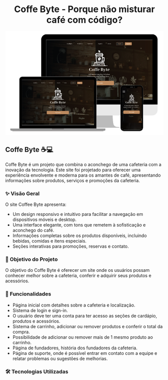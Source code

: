<h1 align="center"> Coffe Byte - Porque não misturar café com código?</h1>

<div align="center">
  <img alt="Demonstração" src="coffe-byte-telas.png" />
</div>

<h2>Coffe Byte ☕💻</h2>
<p> Coffe Byte é um projeto que combina o aconchego de uma cafeteria com a inovação da tecnologia. Este site foi projetado para oferecer uma experiência envolvente e moderna para os amantes de café, apresentando informações sobre produtos, serviços e promoções da cafeteria.</p> 

<h3>✨ Visão Geral</h3>
<p>O site Coffee Byte apresenta:</p>

<ul>
    <li>Um design responsivo e intuitivo para facilitar a navegação em dispositivos móveis e desktop.</li>
    <li>Uma interface elegante, com tons que remetem à sofisticação e aconchego do café.</li>
    <li>Informações completas sobre os produtos disponíveis, incluindo bebidas, comidas e itens especiais.</li>
    <li>Seções interativas para promoções, reservas e contato.</li>
    
</ul> 

<h3>🎯 Objetivo do Projeto</h3>
<p>O objetivo do Coffe Byte é oferecer um site onde os usuários possam conhecer
melhor sobre a cafeteria, conferir e adquirir seus produtos e acessórios.
</p> 

<h3> 🚀 Funcionalidades</h3>

<ul> 
    <li>Página inicial com detalhes sobre a cafeteria e localização.</li>
    <li>Sistema de login e sign-in.</li>
    <li>O usuário deve ter uma conta para ter acesso as seções de cardápio, produtos e acessórios.</li>
    <li>Sistema de carrinho, adicionar ou remover produtos e conferir o total da compra.</li>
    <li>Possibilidade de adicionar ou remover mais de 1 mesmo produto ao carrinho.</li>
    <li>Página de fundadores, história dos fundadores da cafeteria.</li>
    <li>Página de suporte, onde é possível entrar em contato com a equipe e relatar problemas ou sugestões de melhorias. </li>

</ul>

<h3> 🛠️ Tecnologias Utilizadas</h3>

<div style="display: flex; gap: 20px"> 

<img aling="center" src="https://img.shields.io/badge/HTML5-E34F26?style=for-the-badge&logo=html5&logoColor=white" alt=""> 
<img aling="center" src="https://img.shields.io/badge/CSS3-1572B6?style=for-the-badge&logo=css3&logoColor=white" alt="">
<img aling="center" src="https://img.shields.io/badge/Sass-CC6699?style=for-the-badge&logo=sass&logoColor=white" alt="">
<img aling="center" src="https://img.shields.io/badge/JavaScript-F7DF1E?style=for-the-badge&logo=javascript&logoColor=black" alt="">
<img aling="center" src="https://img.shields.io/badge/Node.js-43853D?style=for-the-badge&logo=node.js&logoColor=white" alt="">
<img aling="center" src="https://img.shields.io/badge/Figma-9B111E?style=for-the-badge&logo=figma&logoColor=white" alt="">


</div>
